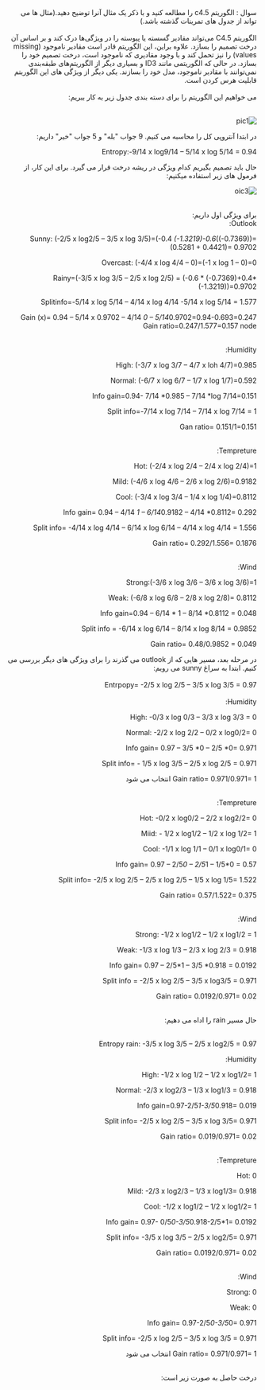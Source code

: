 <div dir="rtl">
سوال : الگوریتم c4.5 را مطالعه کنید و با ذکر یک مثال آنرا توضیح دهید.(مثال ها می تواند از جدول های تمرینات گذشته باشد.)
</div>
<br/>
<div dir="rtl">
الگوریتم C4.5 می‌تواند مقادیر گسسته یا پیوسته را در ویژگی‌ها درک کند و بر اساس آن درخت تصمیم را بسازد.
علاوه براین، این الگوریتم قادر است مقادیر ناموجود  (missing values) را نیز تحمل کند و با وجود مقادیری که ناموجود است، درخت تصمیم خود را بسازد. در حالی که الگوریتمی مانند ID3 و بسیاری دیگر از الگوریتم‌های طبقه‌بندی نمی‌توانند با مقادیر ناموجود، مدل خود را بسازند.
یکی دیگر از ویژگی های این الگوریتم قابلیت هرس کردن است.
<div/>
<br/>
<div dir="rtl">  
می خواهیم این الگوریتم را برای دسته بندی جدول زیر به کار ببریم:
<div/>
<br/>
  
![pic1](https://github.com/semnan-university-ai/machine-learning-class/blob/main/excersiecs/Homayontoosy/21/1.jpg)


<div dir="rtl">
در ابتدا آنتروپی کل را محاسبه می کنیم. 9 جواب "بله" و 5 جواب "خیر" داریم:

Entropy:-9/14 x log9/14 – 5/14 x log 5/14 = 0.94
  
حال باید تصمیم بگیریم کدام ویژگی در ریشه درخت قرار می گیرد. برای این کار، از فرمول های زیر استفاده میکنیم:
<div/>

![oic3](https://github.com/semnan-university-ai/machine-learning-class/blob/main/excersiecs/Homayontoosy/21/3.jpg)  

<br/>
<div dir="rtl">
برای ویژگی اول داریم:
<div/>  
<div dir="rtl">
Outlook:

Sunny: (-2/5 x log2/5 – 3/5 x log 3/5)=(-0.4 *(-1.3219)-0.6*((-0.7369))= (0.5281 + 0.4421)= 0.9702

Overcast: (-4/4 x log 4/4 – 0)=(-1 x log 1 – 0)=0

Rainy=(-3/5 x log 3/5 – 2/5 x log 2/5) = (-0.6 * (-0.7369)+0.4*(-1.3219))=0.9702

Splitinfo=-5/14 x log 5/14 – 4/14 x log 4/14 -5/14  x log 5/14 = 1.577

Gain (x)= 0.94 – 5/14 x 0.9702 – 4/14 *0 – 5/14*0.9702=0.94-0.693=0.247
Gain ratio=0.247/1.577=0.157      node
<div/>  
<br/>
<div dir="rtl">
Humidity:

High: (-3/7 x log 3/7 – 4/7 x loh 4/7)=0.985

Normal: (-6/7 x log 6/7 – 1/7 x log 1/7)=0.592

Info gain=0.94- 7/14 *0.985 – 7/14 *log 7/14=0.151

Split info=-7/14 x log 7/14 – 7/14 x log 7/14 = 1

Gan ratio= 0.151/1=0.151
<div/>  
<br/>
<div dir="rtl">
Tempreture:
  
Hot: (-2/4 x log 2/4 – 2/4 x log 2/4)=1

Mild: (-4/6 x log 4/6 – 2/6 x log 2/6)=0.9182

Cool: (-3/4 x log 3/4 – 1/4 x log 1/4)=0.8112

Info gain= 0.94 – 4/14 *1 – 6/14*0.9182 – 4/14 *0.8112= 0.292

Split info= -4/14 x log 4/14 – 6/14 x log 6/14 – 4/14 x log 4/14 = 1.556

Gain ratio= 0.292/1.556= 0.1876 
<div/>
<br/>

<div dir="rtl">
Wind:

Strong:(-3/6 x log 3/6 – 3/6 x log 3/6)=1

Weak: (-6/8 x log 6/8 – 2/8 x log 2/8)= 0.8112

Info gain=0.94 – 6/14 * 1 – 8/14 *0.8112 = 0.048

Split info = -6/14 x log 6/14 – 8/14 x log 8/14 = 0.9852

Gain ratio= 0.48/0.9852 = 0.049
<div/>
<div dir="rtl">
در مرحله بعد، مسیر هایی که از outlook می گذرند را برای ویژگی های دیگر بررسی می کنیم. ابتدا به سراغ sunny  می رویم:  
<div/>
<br/>  
<div dir="rtl">
Entrpopy= -2/5 x log 2/5 – 3/5 x log 3/5 = 0.97
<div/>  
<br/>
<div dir="rtl">
Humidity:

High: -0/3 x log 0/3 – 3/3 x log 3/3 = 0

Normal: -2/2 x log 2/2 – 0/2 x log0/2= 0

Info gain= 0.97 – 3/5 *0 – 2/5 *0= 0.971

Split info= - 1/5 x log 3/5 – 2/5 x log 2/5 = 0.971

Gain ratio= 0.971/0.971= 1 انتخاب می شود
<div/>  

<br/>
<div dir="rtl">
Tempreture:

Hot: -0/2 x log0/2 – 2/2 x log2/2= 0

Miid: - 1/2 x log1/2 – 1/2 x log 1/2= 1

Cool: -1/1 x log 1/1 – 0/1 x log0/1= 0

Info gain= 0.97 – 2/5*0 – 2/5*1 – 1/5*0 = 0.57

Split info= -2/5 x log 2/5 – 2/5 x log 2/5 – 1/5 x log 1/5= 1.522

Gain ratio= 0.57/1.522= 0.375
<div/>  
<br/>
<div dir="rtl">
Wind:

Strong: -1/2 x log1/2 – 1/2 x log1/2 = 1

Weak: -1/3 x log 1/3 – 2/3 x log 2/3 = 0.918

Info gain= 0.97 – 2/5*1 – 3/5 *0.918 = 0.0192

Split info = -2/5 x log 2/5 – 3/5 x log3/5 = 0.971

Gain ratio= 0.0192/0.971= 0.02
<div/>  
<br/>
<div dir="rtl">
حال مسیر rain را اداه می دهیم:
<div/>
<br/>
<div dir="rtl">
  
Entropy rain: -3/5 x log 3/5 – 2/5 x log2/5 = 0.97
  
Humidity:
  
High: -1/2 x log 1/2 – 1/2 x log1/2= 1

Normal: -2/3 x log2/3 – 1/3 x log1/3 = 0.918

Info gain=0.97-2/5*1-3/5*0.918= 0.019

Split info= -2/5 x log 2/5 – 3/5 x log 3/5= 0.971

Gain ratio= 0.019/0.971= 0.02
<div/>  
<br/>
<div dir="rtl">
Tempreture:
  
Hot: 0

Mild: -2/3 x log2/3 – 1/3 x log1/3= 0.918

Cool: -1/2 x log1/2 – 1/2 x log1/2= 1

Info gain= 0.97- 0/5*0-3/5*0.918-2/5*1= 0.0192

Split info= -3/5 x log 3/5 – 2/5 x log2/5= 0.971

Gain ratio= 0.0192/0.971= 0.02
<div/>
<br/>
<div dir="rtl">
Wind:

Strong: 0

Weak: 0

Info gain= 0.97-2/5*0-3/5*0= 0.971

Split info= -2/5 x log 2/5 – 3/5 x log 3/5 = 0.971

Gain ratio= 0.971/0.971= 1  انتخاب می شود
<div/>  
<br/>
<div dir="rtl">
درخت حاصل به صورت زیر است:  
<div/>
<br/>
  
